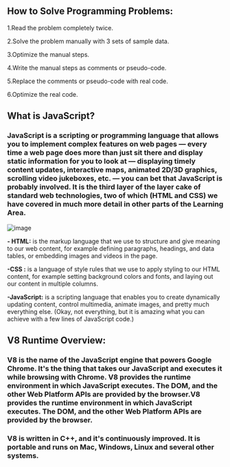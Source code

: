 ## How to Solve Programming Problems:
1.Read the problem completely twice.

2.Solve the problem manually with 3 sets of sample data.

3.Optimize the manual steps.

4.Write the manual steps as comments or pseudo-code.

5.Replace the comments or pseudo-code with real code.

6.Optimize the real code.

## What is JavaScript?
### JavaScript is a scripting or programming language that allows you to implement complex features on web pages — every time a web page does more than just sit there and display static information for you to look at — displaying timely content updates, interactive maps, animated 2D/3D graphics, scrolling video jukeboxes, etc. — you can bet that JavaScript is probably involved. It is the third layer of the layer cake of standard web technologies, two of which (HTML and CSS) we have covered in much more detail in other parts of the Learning Area.

![image](https://user-images.githubusercontent.com/79833733/122967474-29362680-d393-11eb-8293-46b229ff0d1b.png)

**- HTML:** is the markup language that we use to structure and give meaning to our web content, for example defining paragraphs, headings, and data tables, or embedding images and videos in the page.

**-CSS :** is a language of style rules that we use to apply styling to our HTML content, for example setting background colors and fonts, and laying out our content in multiple columns.

**-JavaScript:** is a scripting language that enables you to create dynamically updating content, control multimedia, animate images, and pretty much everything else. (Okay, not everything, but it is amazing what you can achieve with a few lines of JavaScript code.)

## V8 Runtime Overview:
### V8 is the name of the JavaScript engine that powers Google Chrome. It's the thing that takes our JavaScript and executes it while browsing with Chrome. V8 provides the runtime environment in which JavaScript executes. The DOM, and the other Web Platform APIs are provided by the browser.V8 provides the runtime environment in which JavaScript executes. The DOM, and the other Web Platform APIs are provided by the browser.

### V8 is written in C++, and it's continuously improved. It is portable and runs on Mac, Windows, Linux and several other systems.

